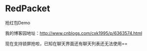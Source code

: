 # RedPacket
抢红包Demo

我的博客园地址：http://www.cnblogs.com/cxk1995/p/6363574.html

现在支持锁屏抢啦，已知在聊天界面还有聊天列表还无法使用==
